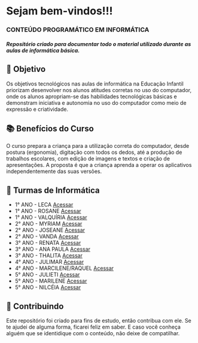 <h1> Sejam bem-vindos!!!</h1>
<h3>CONTEÚDO PROGRAMÁTICO EM INFORMÁTICA</h3>
<h5> Repositório criado para documentar todo o material utilizado durante as aulas de informática básica. </h5> 



<h2> 🎯 Objetivo </h2>
Os objetivos tecnológicos nas aulas de informática na Educação Infantil priorizam desenvolver nos alunos atitudes corretas no uso do computador, onde os alunos apropriam-se das habilidades tecnológicas básicas e demonstram iniciativa e autonomia no uso do computador como meio de expressão e criatividade.

<h2> 📚 Benefícios do Curso </h2>
O curso prepara a criança para a utilização correta do computador, desde postura (ergonomia), digitação com todos os dedos, até a produção de trabalhos escolares, com edição de imagens e textos e criação de apresentações. A proposta é que a criança aprenda a operar os aplicativos independentemente das suas versões.


<h2 dir="auto"> 🚦 Turmas de Informática </h2>
<ul dir="auto">
 <li> 1° ANO - LECA <a href="https://www.notion.so/diegojfsr/1-ANO-LECA-6012385c77a74743877134f23166f36f">Acessar</a> </li>
 <li> 1° ANO - ROSANE <a href="https://www.notion.so/diegojfsr/1-ANO-ROSANE-6c47de62255f4ee8a14f13182c8cfed2">Acessar</a> </li>
 <li> 1° ANO - VALQUÍRIA <a href="https://www.notion.so/diegojfsr/1-ANO-VALQU-RIA-db5291bc18f14928a8ed009f7aebfccf">Acessar</a> </li>
 
 <li> 2° ANO - MYRIAM <a href="https://www.notion.so/diegojfsr/2-ANO-MYRIAM-4e3c5ffc31ee400fa4f91386324f4941">Acessar</a> </li>
 <li> 2° ANO - JOSEANE <a href="https://www.notion.so/diegojfsr/2-ANO-JOSEANE-84d7dca17f22439da1fdcf92ecf34159">Acessar</a> </li>
 <li> 2° ANO - VANDA <a href="https://www.notion.so/diegojfsr/2-ANO-VANDA-6034c147901f47f1be291b3c25ed9c5a">Acessar</a> </li>

 <li> 3° ANO - RENATA <a href="https://www.notion.so/diegojfsr/3-ANO-RENATA-94cede7b9b0a4f18ab33c36ade4e0f46">Acessar</a> </li>
 <li> 3° ANO - ANA PAULA <a href="https://www.notion.so/diegojfsr/3-ANO-ANA-PAULA-96c1926e6aa740108685d3a838abbb8f">Acessar</a> </li>
 <li> 3° ANO - THALITA <a href="https://www.notion.so/diegojfsr/3-ANO-THALITA-83b18fcf39be4d63ac1cbe95092be11b">Acessar</a> </li>

 <li> 4° ANO - JULIMAR <a href="https://www.notion.so/diegojfsr/4-ANO-JULIMAR-81b33d1c3ffc4918826c4cd950dc7d53">Acessar</a> </li>
 <li> 4° ANO - MARCILENE/RAQUEL <a href="https://www.notion.so/diegojfsr/4-ANO-MARCILENE-RAQUEL-42e290f7082442b6b777173f61a21ba5">Acessar</a> </li>
 
<li> 5° ANO - JULIETI <a href="https://www.notion.so/diegojfsr/5-ANO-JULIETI-6bc4bb3b104a4b15b9f2d047c9c858ee">Acessar</a> </li>
<li> 5° ANO - MARILENE <a href="https://www.notion.so/diegojfsr/5-ANO-MARILENE-e36b0415a96b4db48bb0e9b327b7f99f">Acessar</a> </li>
<li> 5° ANO - NILCÉIA <a href="https://www.notion.so/diegojfsr/5-ANO-NILC-IA-9e3aeeaaad164dfcbfdcb977f0f9c1ed">Acessar</a> </li>

</ul>



<h2 dir="auto"> 🤝 Contribuindo </h2>
<p dir="auto">
  Este repositório foi criado para fins de estudo, então contribua com ele. Se te ajudei de alguma forma, ficarei feliz em
  saber. E caso você conheça alguém que se identidique com o conteúdo, não deixe de compatilhar.
</p>

